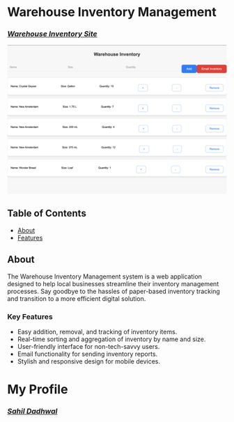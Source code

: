 # Warehouse Inventory Management

### [*Warehouse Inventory Site*](https://sahildadhwal.github.io/WarehouseStock)

![Project Image](/img/project-image.png)

## Table of Contents

- [About](#about)
- [Features](#key-features)

## About

The Warehouse Inventory Management system is a web application designed to help local businesses streamline their inventory management processes. Say goodbye to the hassles of paper-based inventory tracking and transition to a more efficient digital solution.

### Key Features
- Easy addition, removal, and tracking of inventory items.
- Real-time sorting and aggregation of inventory by name and size.
- User-friendly interface for non-tech-savvy users.
- Email functionality for sending inventory reports.
- Stylish and responsive design for mobile devices.

# My Profile
### [*Sahil Dadhwal*](https://github.com/sahildadhwal)

